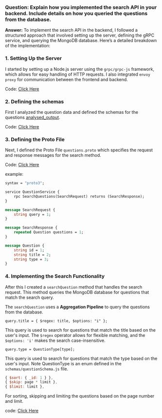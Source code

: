 ### Question: Explain how you implemented the search API in your backend. Include details on how you queried the questions from the database.

**Answer:** To implement the search API in the backend, I followed a structured approach that involved setting up the server, defining the gRPC service, and querying the MongoDB database. Here’s a detailed breakdown of the implementation:

### 1. Setting Up the Server

I started by setting up a Node.js server using the `grpc/grpc-js` framework, which allows for easy handling of HTTP requests. I also integrated `envoy proxy` for communication between the frontend and backend.

Code: [Click Here](../server/config/gRPC.js)

### 2. Defining the schemas

First I analyzed the question data and defined the schemas for the questions [analysed_output](../server/seed/speakx_questions_analysis.js).

Code: [Click Here](../server/schemas/questionSchema.js)

### 3. Defining the Proto File

Next, I defined the Proto File `questions.proto` which specifies the request and response messages for the search method.

Code: [Click Here](../proto/questions.proto)

example:

```protobuf
syntax = "proto3";

service QuestionService {
    rpc SearchQuestions(SearchRequest) returns (SearchResponse);
}

message SearchRequest {
    string query = 1;
}

message SearchResponse {
    repeated Question questions = 1;
}

message Question {
    string id = 1;
    string title = 2;
    string type = 3;
}
```

### 4. Implementing the Search Functionality

After this I created a `searchQuestion` method that handles the search request. This method queries the MongoDB database for questions that match the search query.

The `searchQuestion` uses a **Aggregation Pipeline** to query the questions from the database.

`query.title = { $regex: title, $options: "i" };`

This query is used to search for questions that match the title based on the user's input. The `$regex` operator allows for flexible matching, and the `$options: 'i'` makes the search case-insensitive.

`query.type = QuestionType[type];`

This query is used to search for questions that match the type based on the user's input. Note QuestionType is an enum defined in the `schemas/questionSchema.js` file.

```javascript
{ $sort: { _id: 1 } },
{ $skip: page * limit },
{ $limit: limit },
```

For sorting, skipping and limiting the questions based on the page number and limit.

code: [Click Here](../server/methods/index.js)
